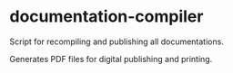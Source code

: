 # documentation-compiler

Script for recompiling and publishing all documentations.

Generates PDF files for digital publishing and printing.

